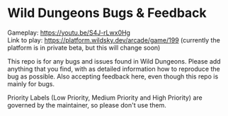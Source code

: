 # Wild Dungeons Bugs & Feedback

Gameplay: https://youtu.be/S4J-rLwx0Hg  
Link to play: https://platform.wildsky.dev/arcade/game/199 (currently the platform is in private beta, but this will change soon)


This repo is for any bugs and issues found in Wild Dungeons. Please add anything that you find, with as detailed information how to reproduce the bug as possible. Also accepting feedback here, even though this repo is mainly for bugs.

Priority Labels (Low Priority, Medium Priority and High Priority) are governed by the maintainer, so please don't use them.

